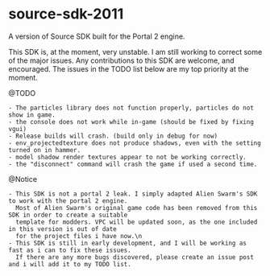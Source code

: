 # source-sdk-2011
A version of Source SDK built for the Portal 2 engine.

This SDK is, at the moment, very unstable. I am still working to correct some of the major issues.
Any contributions to this SDK are welcome, and encouraged. The issues in the TODO list below are 
my top priority at the moment.

@TODO

	- The particles library does not function properly, particles do not show in game. 
	- the console does not work while in-game (should be fixed by fixing vgui)
	- Release builds will crash. (build only in debug for now)
	- env_projectedtexture does not produce shadows, even with the setting turned on in hammer.
	- model shadow render textures appear to not be working correctly.
	- the "disconnect" command will crash the game if used a second time.

@Notice

	- This SDK is not a portal 2 leak. I simply adapted Alien Swarm's SDK to work with the portal 2 engine.
	  Most of Alien Swarm's original game code has been removed from this SDK in order to create a suitable
	  template for modders. VPC will be updated soon, as the one included in this version is out of date 
	  for the project files i have now.\n
	- This SDK is still in early development, and I will be working as fast as i can to fix these issues. 
	  If there are any more bugs discovered, please create an issue post and i will add it to my TODO list.
